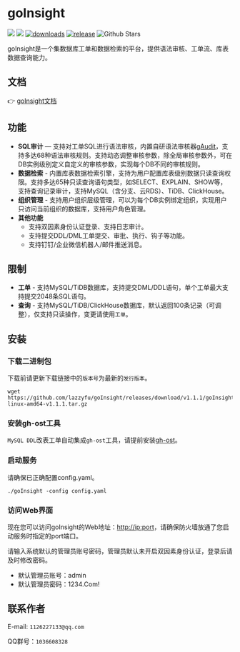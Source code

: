 # goInsight

![](https://img.shields.io/github/languages/top/lazzyfu/goInsight)
![](https://img.shields.io/static/v1?label=License&message=MIT&color=green&?style=flat-square)
[![downloads](https://img.shields.io/github/downloads/lazzyfu/goInsight/total.svg)](https://github.com/lazzyfu/goInsight/releases)
[![release](https://img.shields.io/github/v/release/lazzyfu/goInsight.svg)](https://github.com/lazzyfu/goInsight/releases)
<img alt="Github Stars" src="https://img.shields.io/github/stars/lazzyfu/goInsight?logo=github">


goInsight是一个集数据库工单和数据检索的平台，提供语法审核、工单流、库表数据查询能力。

## 文档
:point_right: [goInsight文档](https://github.com/lazzyfu/goInsight/wiki)

## 功能
- **SQL审计** — 支持对工单SQL进行语法审核，内置自研语法审核器[gAudit](https://github.com/lazzyfu/gAudit)，支持多达68种语法审核规则。支持动态调整审核参数，除全局审核参数外，可在DB实例级别定义自定义的审核参数，实现每个DB不同的审核规则。
- **数据检索** - 内置库表数据检索引擎，支持为用户配置库表级别数据只读查询权限。支持多达65种只读查询语句类型，如SELECT、EXPLAIN、SHOW等，支持查询记录审计，支持MySQL（含分支、云RDS）、TiDB、ClickHouse。
- **组织管理** - 支持用户组织层级管理，可以为每个DB实例绑定组织，实现用户只访问当前组织的数据库，支持用户角色管理。
- **其他功能**
  - 支持双因素身份认证登录、支持日志审计。
  - 支持提交DDL/DML工单提交、审批、执行、钩子等功能。
  - 支持钉钉/企业微信机器人/邮件推送消息。
  
## 限制 
  - **工单** - 支持MySQL/TiDB数据库，支持提交DML/DDL语句，单个工单最大支持提交2048条SQL语句。
  - **查询** - 支持MySQL/TiDB/ClickHouse数据库，默认返回100条记录（可调整），仅支持只读操作，变更请使用`工单`。


## 安装

### 下载二进制包

下载前请更新下载链接中的`版本号`为最新的`发行版本`。

```
wget https://github.com/lazzyfu/goInsight/releases/download/v1.1.1/goInsight-linux-amd64-v1.1.1.tar.gz
```

### 安装gh-ost工具

`MySQL DDL`改表工单自动集成`gh-ost`工具，请提前安装[gh-ost](https://github.com/github/gh-ost)。

### 启动服务

请确保已正确配置config.yaml。

```
./goInsight -config config.yaml
```

### 访问Web界面

现在您可以访问goInsight的Web地址：<http://ip:port>，请确保防火墙放通了您启动服务时指定的port端口。

请输入系统默认的管理员账号密码，管理员默认未开启双因素身份认证，登录后请及时修改密码。

- 默认管理员账号：admin
- 默认管理员密码：1234.Com!


## 联系作者

E-mail: `1126227133@qq.com`

QQ群号：`1036608328`